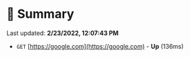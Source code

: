 # 📖 Summary
Last updated: **2/23/2022, 12:07:43 PM**

- `GET` [https://google.com](https://google.com) - **Up** (136ms)
